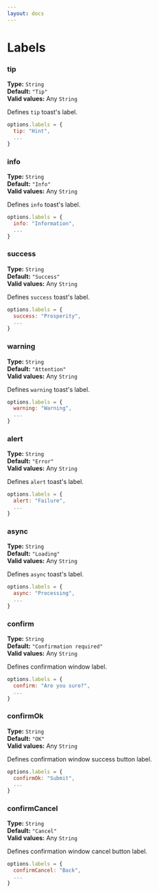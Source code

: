 ```yaml
---
layout: docs
---
```

# Labels

### tip

**Type:**  `String`  
**Default:** `"Tip"`  
**Valid values:** Any `String`

Defines `tip` toast's label.
```javascript
options.labels = {
  tip: "Hint",
  ...
}
```

### info

**Type:**  `String`  
**Default:** `"Info"`  
**Valid values:** Any `String`

Defines `info` toast's label.
```javascript
options.labels = {
  info: "Information",
  ...
}
```

### success

**Type:**  `String`  
**Default:** `"Success"`  
**Valid values:** Any `String`

Defines `success` toast's label.
```javascript
options.labels = {
  success: "Prosperity",
  ...
}
```

### warning

**Type:**  `String`  
**Default:** `"Attention"`  
**Valid values:** Any `String`

Defines `warning` toast's label.
```javascript
options.labels = {
  warning: "Warning",
  ...
}
```

### alert

**Type:**  `String`  
**Default:** `"Error"`  
**Valid values:** Any `String`

Defines `alert` toast's label.
```javascript
options.labels = {
  alert: "Failure",
  ...
}
```

### async

**Type:**  `String`  
**Default:** `"Loading"`  
**Valid values:** Any `String`

Defines `async` toast's label.
```javascript
options.labels = {
  async: "Processing",
  ...
}
```
### confirm

**Type:**  `String`  
**Default:** `"Confirmation required"`  
**Valid values:** Any `String`

Defines confirmation window label.
```javascript
options.labels = {
  confirm: "Are you sure?",
  ...
}
```

### confirmOk

**Type:**  `String`  
**Default:** `"OK"`  
**Valid values:** Any `String`

Defines confirmation window success button label.
```javascript
options.labels = {
  confirmOk: "Submit",
  ...
}
```
### confirmCancel

**Type:**  `String`  
**Default:** `"Cancel"`  
**Valid values:** Any `String`

Defines confirmation window cancel button label.
```javascript
options.labels = {
  confirmCancel: "Back",
  ...
}
```

